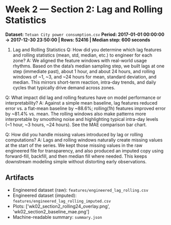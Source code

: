 # Week 2 — Section 2: Lag and Rolling Statistics

**Dataset:** `Tetuan City power consumption.csv`
**Period: 2017-01-01 00:00:00 → 2017-12-30 23:50:00 | Rows: 52416 | Median step: 600 seconds**

1. Lag and Rolling Statistics
Q: How did you determine which lag features and rolling statistics (mean, std, median, etc.) to engineer for each zone?
A: We aligned the feature windows with real-world usage rhythms. Based on the data’s median sampling step, we built lags at one step (immediate past), about 1 hour, and about 24 hours, and rolling windows of ~1, ~3, and ~24 hours for mean, standard deviation, and median. This mirrors short-term reaction, intra-day trends, and daily cycles that typically drive demand across zones.

Q: What impact did lag and rolling features have on model performance or interpretability?
A: Against a simple mean baseline, lag features reduced error vs. a flat-mean baseline by ~88.6%; rolling(1h) features improved error by ~81.4% vs. mean. The rolling windows also make patterns more interpretable by smoothing noise and highlighting typical intra-day levels (~1 hour, ~3 hours, ~24 hours). See the MAE comparison bar chart.

Q: How did you handle missing values introduced by lag or rolling computations?
A: Lags and rolling windows naturally create missing values at the start of the series. We kept those missing values in the raw engineered file for transparency, and also produced an imputed copy using forward-fill, backfill, and then median fill where needed. This keeps downstream modeling simple without distorting early observations.

## Artifacts
- Engineered dataset (raw): `features/engineered_lag_rolling.csv`
- Engineered dataset (imputed): `features/engineered_lag_rolling_imputed.csv`
- Plots: ['wk02_section2_rolling24_overlay.png', 'wk02_section2_baseline_mae.png']
- Machine-readable summary: `summary.json`